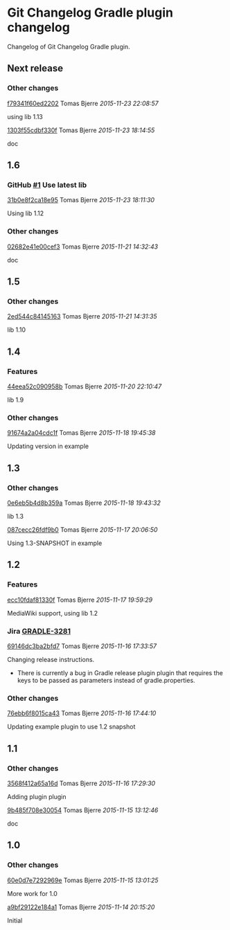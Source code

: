 # Git Changelog Gradle plugin changelog

Changelog of Git Changelog Gradle plugin.

## Next release
### Other changes

[f79341f60ed2202](https://github.com/tomasbjerre/git-changelog-gradle-plugin/commit/f79341f60ed2202) Tomas Bjerre *2015-11-23 22:08:57*

using lib 1.13

[1303f55cdbf330f](https://github.com/tomasbjerre/git-changelog-gradle-plugin/commit/1303f55cdbf330f) Tomas Bjerre *2015-11-23 18:14:55*

doc


## 1.6
### GitHub [#1](https://github.com/tomasbjerre/git-changelog-gradle-plugin/issues/1) Use latest lib

[31b0e8f2ca18e95](https://github.com/tomasbjerre/git-changelog-gradle-plugin/commit/31b0e8f2ca18e95) Tomas Bjerre *2015-11-23 18:11:30*

Using lib 1.12


### Other changes

[02682e41e00cef3](https://github.com/tomasbjerre/git-changelog-gradle-plugin/commit/02682e41e00cef3) Tomas Bjerre *2015-11-21 14:32:43*

doc


## 1.5
### Other changes

[2ed544c84145163](https://github.com/tomasbjerre/git-changelog-gradle-plugin/commit/2ed544c84145163) Tomas Bjerre *2015-11-21 14:31:35*

lib 1.10


## 1.4
### Features

[44eea52c090958b](https://github.com/tomasbjerre/git-changelog-gradle-plugin/commit/44eea52c090958b) Tomas Bjerre *2015-11-20 22:10:47*

lib 1.9


### Other changes

[91674a2a04cdc1f](https://github.com/tomasbjerre/git-changelog-gradle-plugin/commit/91674a2a04cdc1f) Tomas Bjerre *2015-11-18 19:45:38*

Updating version in example


## 1.3
### Other changes

[0e6eb5b4d8b359a](https://github.com/tomasbjerre/git-changelog-gradle-plugin/commit/0e6eb5b4d8b359a) Tomas Bjerre *2015-11-18 19:43:32*

lib 1.3

[087cecc26fdf9b0](https://github.com/tomasbjerre/git-changelog-gradle-plugin/commit/087cecc26fdf9b0) Tomas Bjerre *2015-11-17 20:06:50*

Using 1.3-SNAPSHOT in example


## 1.2
### Features

[ecc10fdaf81330f](https://github.com/tomasbjerre/git-changelog-gradle-plugin/commit/ecc10fdaf81330f) Tomas Bjerre *2015-11-17 19:59:29*

MediaWiki support, using lib 1.2


### Jira [GRADLE-3281](https://jiraserver/jira/browse/GRADLE-3281) 

[69146dc3ba2bfd7](https://github.com/tomasbjerre/git-changelog-gradle-plugin/commit/69146dc3ba2bfd7) Tomas Bjerre *2015-11-16 17:33:57*

Changing release instructions.

 * There is currently a bug in Gradle release plugin plugin that requires the keys to be passed as parameters instead of gradle.properties.


### Other changes

[76ebb6f8015ca43](https://github.com/tomasbjerre/git-changelog-gradle-plugin/commit/76ebb6f8015ca43) Tomas Bjerre *2015-11-16 17:44:10*

Updating example plugin to use 1.2 snapshot


## 1.1
### Other changes

[3568f412a65a16d](https://github.com/tomasbjerre/git-changelog-gradle-plugin/commit/3568f412a65a16d) Tomas Bjerre *2015-11-16 17:29:30*

Adding plugin plugin

[9b485f708e30054](https://github.com/tomasbjerre/git-changelog-gradle-plugin/commit/9b485f708e30054) Tomas Bjerre *2015-11-15 13:12:46*

doc


## 1.0
### Other changes

[60e0d7e7292969e](https://github.com/tomasbjerre/git-changelog-gradle-plugin/commit/60e0d7e7292969e) Tomas Bjerre *2015-11-15 13:01:25*

More work for 1.0

[a9bf29122e184a1](https://github.com/tomasbjerre/git-changelog-gradle-plugin/commit/a9bf29122e184a1) Tomas Bjerre *2015-11-14 20:15:20*

Initial


